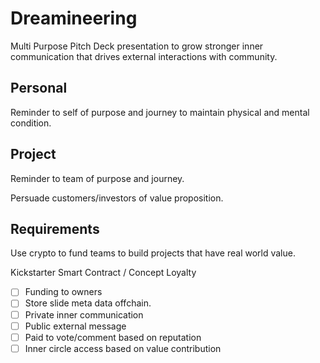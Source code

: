 # Dreamineering

Multi Purpose Pitch Deck presentation to grow stronger inner communication that drives external interactions with community.

## Personal

Reminder to self of purpose and journey to maintain physical and mental condition.

## Project

Reminder to team of purpose and journey.

Persuade customers/investors of value proposition.

## Requirements

Use crypto to fund teams to build projects that have real world value.

Kickstarter Smart Contract / Concept Loyalty

- [ ] Funding to owners
- [ ] Store slide meta data offchain.
- [ ] Private inner communication
- [ ] Public external message
- [ ] Paid to vote/comment based on reputation
- [ ] Inner circle access based on value contribution
